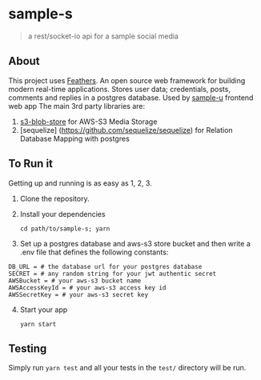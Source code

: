 # sample-s

> a rest/socket-io api for a sample social media

## About

This project uses [Feathers](http://feathersjs.com). An open source web framework for building modern real-time applications.
Stores user data; credentials, posts, comments and replies in a postgres database. Used by [sample-u](https://github.com/jermsam/sample-u) frontend web app
The main 3rd party libraries are:
1. [s3-blob-store](https://github.com/jb55/s3-blob-store) for AWS-S3 Media Storage 
2. [sequelize] (https://github.com/sequelize/sequelize) for Relation Database Mapping with postgres


## To Run it

Getting up and running is as easy as 1, 2, 3.

1. Clone the repository.
2. Install your dependencies

    ```
    cd path/to/sample-s; yarn
    ```
3. Set up a postgres database and aws-s3 store bucket and then write  a .env file that defines the following constants:

```
DB_URL = # the database url for your postgres database
SECRET = # any random string for your jwt authentic secret
AWSBucket = # your aws-s3 bucket name
AWSAccessKeyId = # your aws-s3 access key id
AWSSecretKey = # your aws-s3 secret key
```

4. Start your app

    ```
    yarn start
    ```

## Testing

Simply run `yarn test` and all your tests in the `test/` directory will be run.

